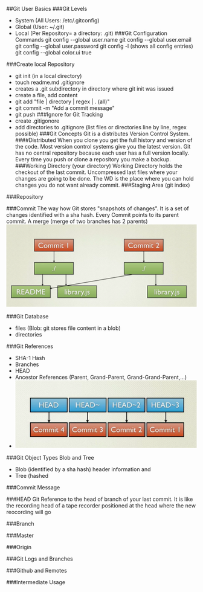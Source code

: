 ##Git User Basics
###Git Levels
* System (All Users: /etc/.gitconfig)
* Global (User: ~/.git)
* Local (Per Repository= a directory: .git)
###Git Configuration Commands
git config  --global user.name 
git config  --global user.email
git config  --global user.password
git config -l (shows all config entries)
git config --global color.ui true	

###Create local Repository
* git init (in a local directory)
* touch readme.md .gitignore
* creates a .git subdirectory in directory where git init was issued
* create a file, add content
* git add "file | directory | regex | . (all)"
* git commit -m "Add a commit message"
* git push
###Ignore for Git Tracking
* create .gitigonore
* add directories to .gitignore (list files or directories line by line, regex possible)
###Git Concepts
Git is a distributes Version Control System.
####Distributed
When you clone you get the full history and version of the code.
Most version control systems give you the latest version.
Git has no central repository because each user has a full version locally.
Every time you push or clone a repository you make a backup.
###Working Directory (your directory)
Working Directory holds the checkout of the last commit.
Uncompressed last files where your changes are going to be done.
The WD is the place where you can hold changes you do not want already
commit.
###Staging Area (git index)

###Repository

###Commit
The way how Git stores "snapshots of changes". It is a set of changes
identified with a sha hash. Every Commit points to its parent commit.
A merge (merge of two branches has 2 parents)
![Git Commit](/img/git-commit-diagram.png)

###Git Database
* files (Blob: git stores file content in a blob)
* directories

###Git References
* SHA-1 Hash
* Branches
* HEAD
* Ancestor References (Parent, Grand-Parent, Grand-Grand-Parent,...)
* ![Git References Diagram](/img/git-references.png)

###Git Object Types Blob and Tree
* Blob (identified by a sha hash)
header information and 
* Tree (hashed

###Commit Message

###HEAD
Git Reference to the head of branch of your last commit. It is like the
recording head of a tape recorder positioned at the head where the new
reocording will go

###Branch

###Master

###Origin


###Git Logs and Branches

###Github and Remotes

###Intermediate Usage
